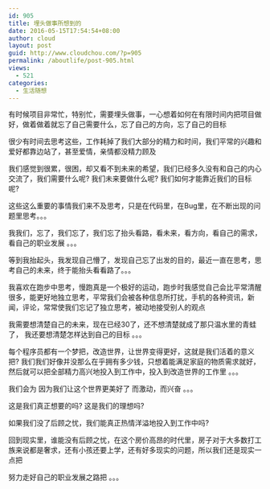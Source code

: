 ```yaml
---
id: 905
title: 埋头做事所想到的
date: 2016-05-15T17:54:54+08:00
author: cloud
layout: post
guid: http://www.cloudchou.com/?p=905
permalink: /aboutlife/post-905.html
views:
  - 521
categories:
  - 生活随想
---
```

<p>有时候项目非常忙，特别忙，需要埋头做事，一心想着如何在有限时间内把项目做好，做着做着就忘了自己需要什么，忘了自己的方向，忘了自己的目标</p>
<p>
很少有时间去思考这些，工作耗掉了我们大部分的精力和时间，我们平常的兴趣和爱好都靠边站了，甚至爱情，亲情都没精力顾及</p>
<p>
我们感觉到很累，很困，却又看不到未来的希望，我们已经多久没有和自己的内心交流了，我们需要什么呢? 我们未来要做什么呢? 我们如何才能靠近我们的目标呢?</p>
<p>
这些这么重要的事情我们来不及思考，只是在代码里，在Bug里，在不断出现的问题里思考。。。</p>
<p>
我我们，忘了，我们忘了，我们忘了抬头看路，看未来，看方向，看自己的需求，看自己的职业发展 。。。</p>
<p>等到我抬起头，我发现自己懵了，发现自己忘了出发的目的，最近一直在思考，思考自己的未来，终于能抬头看看路了。。。</p>
<p>我喜欢在跑步中思考，慢跑真是一个极好的运动，跑步时我感觉自己会比平常清醒很多，能更好地独立思考，平常我们会被各种信息所打扰，手机的各种资讯，新闻，评论，常常使我们忘记了独立思考，被动地接受别人的观点</p>
<p>我需要想清楚自己的未来，现在已经30了，还不想清楚就成了那只温水里的青蛙了， 我还要想清楚怎样达到自己的目标 。。。</p>
<p>每个程序员都有一个梦把，改造世界，让世界变得更好，这就是我们活着的意义把? 
我们我们好像并没那么在乎拥有多少钱，只想着能满足家庭的物质需求就好，然后就可以把全部精力高兴地投入到工作中，投入到改造世界的工作里 。。。</p>
<p>我们会为 因为我们让这个世界更美好了 而激动，而兴奋 。。。</p>
<p>这是我们真正想要的吗? 这是我们的理想吗?</p>
<p>如果我们没了后顾之忧，我们能真正热情洋溢地投入到工作中吗? </p>
<p>回到现实里，谁能没有后顾之忧，在这个房价高昂的时代里，房子对于大多数打工族来说都是奢求，还有小孩还要上学，还有好多现实的问题，所以我们还是现实一点把</p>
<p>努力走好自己的职业发展之路把 。。。</p>

